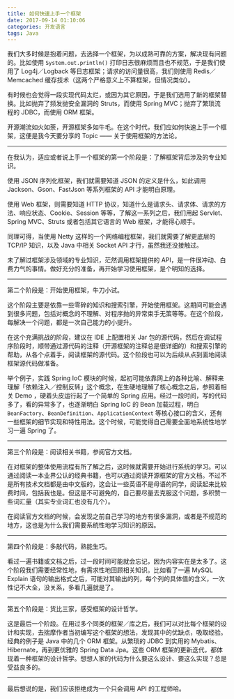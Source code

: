 ```yaml
---
title: 如何快速上手一个框架
date: 2017-09-14 01:10:06
categories: 开发语言
tags: Java
---
```

我们大多时候是抱着问题，去选择一个框架，为以成熟可靠的方案，解决现有问题的。比如使用 `System.out.println()` 打印日志很麻烦而且也不规范，于是我们使用了 Log4j／Logback 等日志框架；请求的访问量很高，我们则使用 Redis／Memcached 缓存技术（这两个严格意义上不算框架，但情况类似）。

有时候也会觉得一段实现代码太烂，或因为其它原因，于是我们选用了新的框架替换。比如抛弃了频发抛安全漏洞的 Struts，而使用 Spring MVC；抛弃了繁琐流程的 JDBC，而使用 ORM 框架。

开源潮流如火如荼，开源框架多如牛毛。在这个时代，我们应如何快速上手一个框架，这便是我今天要分享的 Topic —— 关于使用框架的方法论。<!-- more -->

---

在我认为，适应或者说上手一个框架的第一个阶段是：了解框架背后涉及的专业知识。

使用 JSON 序列化框架，我们就需要知道 JSON 的定义是什么，如此调用 Jackson、Gson、FastJson 等系列框架的 API 才能明白原理。

使用 Web 框架，则需要知道 HTTP 协议，知道什么是请求头、请求体、请求的方法、响应状态、Cookie、Session 等等，了解这一系列之后，我们用起 Servlet、Spring MVC、Struts 或者包括其它语言的 Web 框架，才能得心顺手。

同理可得，当使用 Netty 这样的一个网络编程框架，我们就需要了解更底层的 TCP/IP 知识，以及 Java 中相关 Socket API 才行，虽然我还没接触过。

未了解过框架涉及领域的专业知识，茫然调用框架提供的 API，是一件很冲动、白费力气的事情。做好充分的准备，再开始学习使用框架，是个明知的选择。

---

第二个阶段是：开始使用框架，牛刀小试。

这个阶段主要是依靠一些零碎的知识和搜索引擎，开始使用框架。这期间可能会遇到很多问题，包括对概念的不理解、对程序抛的异常束手无策等等。在这个阶段，每解决一个问题，都是一次自己能力的小提升。

在这个充满挑战的阶段，建议在 IDE 上配置相关 Jar 包的源代码，然后在调试程序阶段时，顺带通过源代码的注释（开源框架的注释总是很详细的）和搜索引擎的帮助，从各个点着手，阅读框架的源代码。这个阶段也可以为后续从点到面地阅读框架源代码做准备。

举个例子，实践 Spring IoC 模块的时候，起初可能依靠网上的各种比喻、解释来理解「依赖注入／控制反转」这个概念，在生硬地理解了核心概念之后，参照着相关 Demo ，硬着头皮运行起了一个简单的 Spring 应用。经过一段时间，写的代码多了，看的异常多了，也逐渐明白 Spring IoC 的 Bean 加载过程，明白 `BeanFactory`、`BeanDefinition`、`ApplicationContext` 等核心接口的含义，还有一些框架的细节实现和特性用法。这个时候，可能觉得自己需要全面地系统性地学习一遍 Spring 了。

---

第三个阶段是：阅读相关书籍，参阅官方文档。

在对框架的整体使用流程有所了解之后，这时候就需要开始进行系统的学习。可以通过阅读一本业界公认的经典书籍，也可以通过阅读开源框架的官方文档。不过不是所有技术文档都是由中文版的，这会让一些英语不是母语的同学，阅读起来比较费时间，包括我也是。但这是不可避免的，自己要尽量去克服这个问题，多积赞一些词汇量（其实专业词汇也没有几个）。

在阅读官方文档的时候，会发现之前自己学习的地方有很多漏洞，或者是不规范的地方，这也是为什么我们需要系统性地学习知识的原因。

---

第四个阶段是：多敲代码，熟能生巧。

看过一遍书籍或文档之后，过一段时间可能就会忘记，因为内容实在是太多了。这个阶段我们需要经常性地，有需求性地回顾相关知识。比如看了一遍 MySQL Explain 语句的输出格式之后，可能对其输出的列，每个列的具体值的含义，一次性记不大全，没关系，多看几遍就是了。

---

第五个阶段是：货比三家，感受框架的设计哲学。

这是最后一个阶段。在用过多个同类的框架／库之后，我们可以对比每个框架的设计和实现，去揣摩作者当初编写这个框架的想法，发现其中的优缺点，吸取经验。经典的例子是 Java 中的几个 ORM 框架。从繁琐的 JDBC 到实用的 Mybatis、Hibernate，再到更优雅的 Spring Data Jpa。这些 ORM 框架的更新迭代，都体现着一种框架的设计哲学。想想人家的代码为什么要这么设计、要这么实现？总是受益良多的。

---

最后想说的是，我们应该拒绝成为一个只会调用 API 的工程师哈。